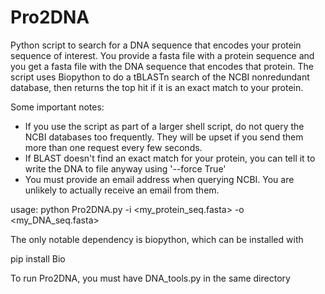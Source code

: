 # Pro2DNA

Python script to search for a DNA sequence that encodes your protein sequence of interest. You provide a fasta file with a protein sequence and you get a fasta file with the DNA sequence that encodes that protein. The script uses Biopython to do a tBLASTn search of the NCBI nonredundant database, then returns the top hit if it is an exact match to your protein.

Some important notes:
- If you use the script as part of a larger shell script, do not query the NCBI databases too frequently. They will be upset if you send them more than one request every few seconds.
- If BLAST doesn't find an exact match for your protein, you can tell it to write the DNA to file anyway using '--force True'
- You must provide an email address when querying NCBI. You are unlikely to actually receive an email from them.

usage: python Pro2DNA.py -i <my_protein_seq.fasta> -o <my_DNA_seq.fasta>

The only notable dependency is biopython, which can be installed with

pip install Bio

To run Pro2DNA, you must have DNA_tools.py in the same directory
